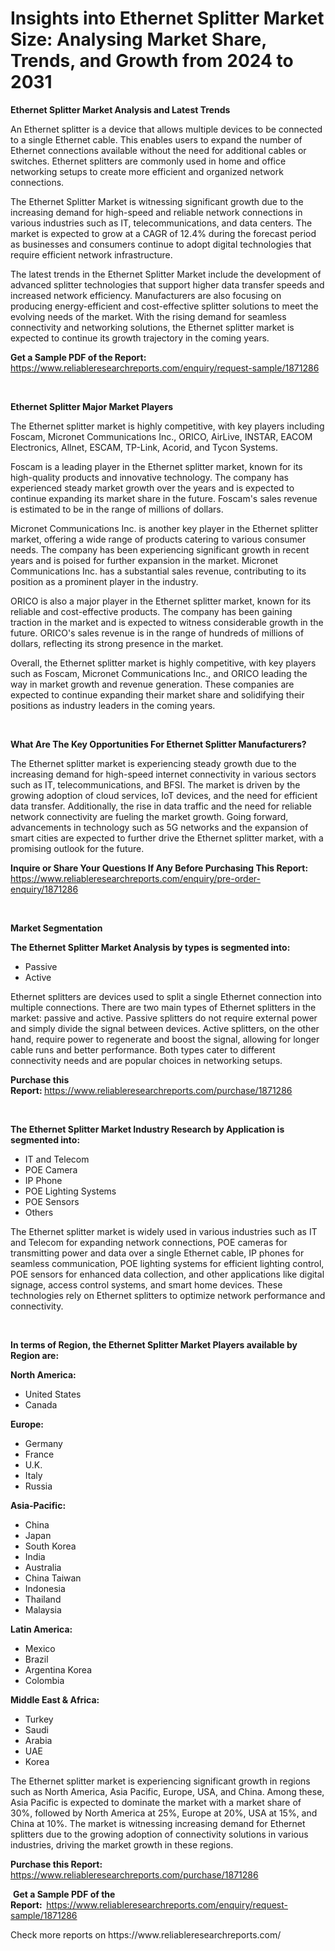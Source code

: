 <p><h1>Insights into Ethernet Splitter Market Size: Analysing Market Share, Trends, and Growth from 2024 to 2031</h1></p><p><strong>Ethernet Splitter Market Analysis and Latest Trends</strong></p>
<p><p>An Ethernet splitter is a device that allows multiple devices to be connected to a single Ethernet cable. This enables users to expand the number of Ethernet connections available without the need for additional cables or switches. Ethernet splitters are commonly used in home and office networking setups to create more efficient and organized network connections.</p><p>The Ethernet Splitter Market is witnessing significant growth due to the increasing demand for high-speed and reliable network connections in various industries such as IT, telecommunications, and data centers. The market is expected to grow at a CAGR of 12.4% during the forecast period as businesses and consumers continue to adopt digital technologies that require efficient network infrastructure.</p><p>The latest trends in the Ethernet Splitter Market include the development of advanced splitter technologies that support higher data transfer speeds and increased network efficiency. Manufacturers are also focusing on producing energy-efficient and cost-effective splitter solutions to meet the evolving needs of the market. With the rising demand for seamless connectivity and networking solutions, the Ethernet splitter market is expected to continue its growth trajectory in the coming years.</p></p>
<p><strong>Get a Sample PDF of the Report:&nbsp;</strong> <a href="https://www.reliableresearchreports.com/enquiry/request-sample/1871286">https://www.reliableresearchreports.com/enquiry/request-sample/1871286</a></p>
<p>&nbsp;</p>
<p><strong>Ethernet Splitter Major Market Players</strong></p>
<p><p>The Ethernet splitter market is highly competitive, with key players including Foscam, Micronet Communications Inc., ORICO, AirLive, INSTAR, EACOM Electronics, Allnet, ESCAM, TP-Link, Acorid, and Tycon Systems.</p><p>Foscam is a leading player in the Ethernet splitter market, known for its high-quality products and innovative technology. The company has experienced steady market growth over the years and is expected to continue expanding its market share in the future. Foscam's sales revenue is estimated to be in the range of millions of dollars.</p><p>Micronet Communications Inc. is another key player in the Ethernet splitter market, offering a wide range of products catering to various consumer needs. The company has been experiencing significant growth in recent years and is poised for further expansion in the market. Micronet Communications Inc. has a substantial sales revenue, contributing to its position as a prominent player in the industry.</p><p>ORICO is also a major player in the Ethernet splitter market, known for its reliable and cost-effective products. The company has been gaining traction in the market and is expected to witness considerable growth in the future. ORICO's sales revenue is in the range of hundreds of millions of dollars, reflecting its strong presence in the market.</p><p>Overall, the Ethernet splitter market is highly competitive, with key players such as Foscam, Micronet Communications Inc., and ORICO leading the way in market growth and revenue generation. These companies are expected to continue expanding their market share and solidifying their positions as industry leaders in the coming years.</p></p>
<p>&nbsp;</p>
<p><strong>What Are The Key Opportunities For Ethernet Splitter Manufacturers?</strong></p>
<p><p>The Ethernet splitter market is experiencing steady growth due to the increasing demand for high-speed internet connectivity in various sectors such as IT, telecommunications, and BFSI. The market is driven by the growing adoption of cloud services, IoT devices, and the need for efficient data transfer. Additionally, the rise in data traffic and the need for reliable network connectivity are fueling the market growth. Going forward, advancements in technology such as 5G networks and the expansion of smart cities are expected to further drive the Ethernet splitter market, with a promising outlook for the future.</p></p>
<p><strong>Inquire or Share Your Questions If Any Before Purchasing This Report:</strong> <a href="https://www.reliableresearchreports.com/enquiry/pre-order-enquiry/1871286">https://www.reliableresearchreports.com/enquiry/pre-order-enquiry/1871286</a></p>
<p>&nbsp;</p>
<p><strong>Market Segmentation</strong></p>
<p><strong>The Ethernet Splitter Market Analysis by types is segmented into:</strong></p>
<p><ul><li>Passive</li><li>Active</li></ul></p>
<p><p>Ethernet splitters are devices used to split a single Ethernet connection into multiple connections. There are two main types of Ethernet splitters in the market: passive and active. Passive splitters do not require external power and simply divide the signal between devices. Active splitters, on the other hand, require power to regenerate and boost the signal, allowing for longer cable runs and better performance. Both types cater to different connectivity needs and are popular choices in networking setups.</p></p>
<p><strong>Purchase this Report:&nbsp;</strong><a href="https://www.reliableresearchreports.com/purchase/1871286">https://www.reliableresearchreports.com/purchase/1871286</a></p>
<p>&nbsp;</p>
<p><strong>The Ethernet Splitter Market Industry Research by Application is segmented into:</strong></p>
<p><ul><li>IT and Telecom</li><li>POE Camera</li><li>IP Phone</li><li>POE Lighting Systems</li><li>POE Sensors</li><li>Others</li></ul></p>
<p><p>The Ethernet splitter market is widely used in various industries such as IT and Telecom for expanding network connections, POE cameras for transmitting power and data over a single Ethernet cable, IP phones for seamless communication, POE lighting systems for efficient lighting control, POE sensors for enhanced data collection, and other applications like digital signage, access control systems, and smart home devices. These technologies rely on Ethernet splitters to optimize network performance and connectivity.</p></p>
<p>&nbsp;</p>
<p><strong>In terms of Region, the Ethernet Splitter Market Players available by Region are:</strong></p>
<p>
    <p> <strong> North America: </strong>
        <ul>
            <li>United States</li>
            <li>Canada</li>
        </ul>
        </p> 
    <p> <strong> Europe: </strong>
        <ul>
            <li>Germany</li>
            <li>France</li>
            <li>U.K.</li>
            <li>Italy</li>
            <li>Russia</li>
        </ul>
        </p> 
    <p> <strong> Asia-Pacific: </strong>
        <ul>
            <li>China</li>
            <li>Japan</li>
            <li>South Korea</li>
            <li>India</li>
            <li>Australia</li>
            <li>China Taiwan</li>
            <li>Indonesia</li>
            <li>Thailand</li>
            <li>Malaysia</li>
        </ul>
        </p> 
    <p> <strong> Latin America: </strong>
        <ul>
            <li>Mexico</li>
            <li>Brazil</li>
            <li>Argentina Korea</li>
            <li>Colombia</li>
        </ul>
        </p> 
    <p> <strong> Middle East & Africa: </strong>
        <ul>
            <li>Turkey</li>
            <li>Saudi</li>
            <li>Arabia</li>
            <li>UAE</li>
            <li>Korea</li>
        </ul>
    </p>
    </p>
<p><p>The Ethernet splitter market is experiencing significant growth in regions such as North America, Asia Pacific, Europe, USA, and China. Among these, Asia Pacific is expected to dominate the market with a market share of 30%, followed by North America at 25%, Europe at 20%, USA at 15%, and China at 10%. The market is witnessing increasing demand for Ethernet splitters due to the growing adoption of connectivity solutions in various industries, driving the market growth in these regions.</p></p>
<p><strong>Purchase this Report: </strong><a href="https://www.reliableresearchreports.com/purchase/1871286">https://www.reliableresearchreports.com/purchase/1871286</a></p>
<p>&nbsp;<strong>Get a Sample PDF of the Report:&nbsp;&nbsp;</strong><a href="https://www.reliableresearchreports.com/enquiry/request-sample/1871286">https://www.reliableresearchreports.com/enquiry/request-sample/1871286</a></p>
<p><strong></strong></p>
<p>Check more reports on https://www.reliableresearchreports.com/</p>